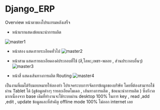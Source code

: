 # Django_ERP

Overview หน้าตาของโปรแกรมหลังเสร็จ
- หน้าแรกแสดงข้อแนะนำการผลิต

![master1](https://github.com/zRedHox/Django_ERP/assets/30298730/f8bbb239-1c0b-4d36-a6ab-086503df7326)

- หน้าสอง แสดงรายระเอียดทั่วไป
![master2](https://github.com/zRedHox/Django_ERP/assets/30298730/424ec52f-bec4-4e22-812d-1665850e770a)

- หน้าสาม แสดงรายละเอียดองค์ประกอบที่ใช้ (สี,โลหะ,เพชร-พลอย , ส่วนประกอบอื่นๆ)
![master3](https://github.com/zRedHox/Django_ERP/assets/30298730/162000db-6fe5-4eb6-b0d9-29fae4ef2d6d)

- หน้าสี่ แสดงเส้นทางการผลิต Routing
![master4](https://github.com/zRedHox/Django_ERP/assets/30298730/6b691b5a-5611-47d7-ad4a-dcdf3e00da32)





เป็นงานที่ผมได้รับมอบหมายให้ลองทำ 
โปรเจคระบบการจัดการข้อมูลของบริษัท โดยที่ต้องสามารถใช้ผ่าน Tablet ได้ (ดูข้อมูลต่างๆ รายละเอียดโมเดล , เส้นทางการผลิต , ข้อแนะนำการผลิต ) 
ซึ่งกังวลมากเนื่องจาก base เดิมที่ทำงานจะใช้ระบบผ่าน desktop 100% 
ในการ key , read ,add ,edit , update ข้อมูลและที่สำคัญ offline mode 100% ไม่ออก internet เลย
